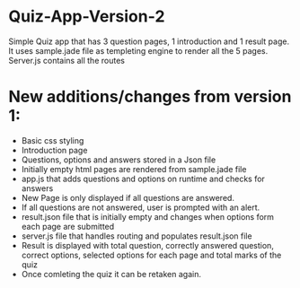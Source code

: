 # Quiz-App-Version-2
Simple Quiz app that has 3 question pages, 1 introduction and 1 result page. 
It uses sample.jade file as templeting engine to render all the 5 pages. 
Server.js contains all the routes

# New additions/changes from version 1:
* Basic css styling
* Introduction page
* Questions, options and answers stored in a Json file
* Initially empty html pages are rendered from sample.jade file
* app.js that adds questions and options on runtime and checks for answers
* New Page is only displayed if all questions are answered.
* If all questions are not answered, user is prompted with an alert.
* result.json file that is initially empty and changes when options form each page are submitted
* server.js file that handles routing and populates result.json file
* Result is displayed with total question, correctly answered question, correct options, selected options for each page and total marks of the quiz
* Once comleting the quiz it can be retaken again.
